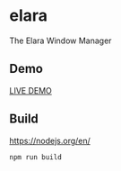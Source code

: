 # elara
The Elara Window Manager

## Demo

[LIVE DEMO](https://hlhielkema.github.io/elara/)

## Build

https://nodejs.org/en/

```
npm run build
```